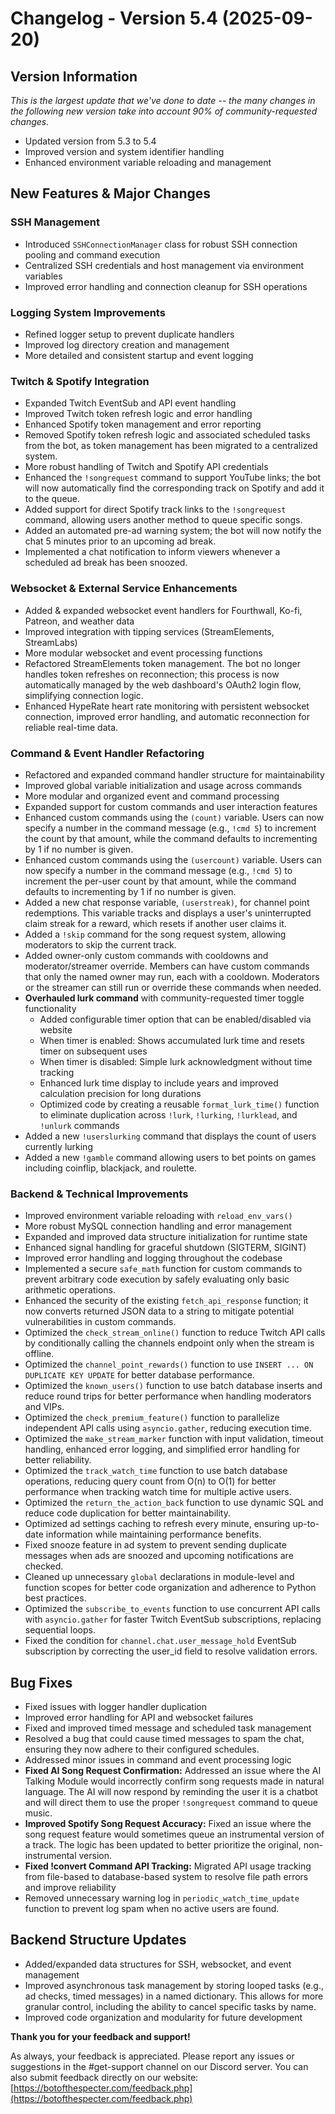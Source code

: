 # Changelog - Version 5.4 (2025-09-20)

## Version Information
*This is the largest update that we've done to date -- the many changes in the following new version take into account 90% of community-requested changes.*

* Updated version from 5.3 to 5.4
* Improved version and system identifier handling
* Enhanced environment variable reloading and management

## New Features & Major Changes

### SSH Management
* Introduced `SSHConnectionManager` class for robust SSH connection pooling and command execution
* Centralized SSH credentials and host management via environment variables
* Improved error handling and connection cleanup for SSH operations

### Logging System Improvements
* Refined logger setup to prevent duplicate handlers
* Improved log directory creation and management
* More detailed and consistent startup and event logging

### Twitch & Spotify Integration
* Expanded Twitch EventSub and API event handling
* Improved Twitch token refresh logic and error handling
* Enhanced Spotify token management and error reporting
* Removed Spotify token refresh logic and associated scheduled tasks from the bot, as token management has been migrated to a centralized system.
* More robust handling of Twitch and Spotify API credentials
* Enhanced the `!songrequest` command to support YouTube links; the bot will now automatically find the corresponding track on Spotify and add it to the queue.
* Added support for direct Spotify track links to the `!songrequest` command, allowing users another method to queue specific songs.
* Added an automated pre-ad warning system; the bot will now notify the chat 5 minutes prior to an upcoming ad break.
* Implemented a chat notification to inform viewers whenever a scheduled ad break has been snoozed.

### Websocket & External Service Enhancements
* Added & expanded websocket event handlers for Fourthwall, Ko-fi, Patreon, and weather data
* Improved integration with tipping services (StreamElements, StreamLabs)
* More modular websocket and event processing functions
* Refactored StreamElements token management. The bot no longer handles token refreshes on reconnection; this process is now automatically managed by the web dashboard's OAuth2 login flow, simplifying connection logic.
* Enhanced HypeRate heart rate monitoring with persistent websocket connection, improved error handling, and automatic reconnection for reliable real-time data.

### Command & Event Handler Refactoring
* Refactored and expanded command handler structure for maintainability
* Improved global variable initialization and usage across commands
* More modular and organized event and command processing
* Expanded support for custom commands and user interaction features
* Enhanced custom commands using the `(count)` variable. Users can now specify a number in the command message (e.g., `!cmd 5`) to increment the count by that amount, while the command defaults to incrementing by 1 if no number is given.
* Enhanced custom commands using the `(usercount)` variable. Users can now specify a number in the command message (e.g., `!cmd 5`) to increment the per-user count by that amount, while the command defaults to incrementing by 1 if no number is given.
* Added a new chat response variable, `(userstreak)`, for channel point redemptions. This variable tracks and displays a user's uninterrupted claim streak for a reward, which resets if another user claims it.
* Added a `!skip` command for the song request system, allowing moderators to skip the current track.
* Added owner-only custom commands with cooldowns and moderator/streamer override. Members can have custom commands that only the named owner may run, each with a cooldown. Moderators or the streamer can still run or override these commands when needed.
* **Overhauled lurk command** with community-requested timer toggle functionality
    * Added configurable timer option that can be enabled/disabled via website
    * When timer is enabled: Shows accumulated lurk time and resets timer on subsequent uses
    * When timer is disabled: Simple lurk acknowledgment without time tracking
    * Enhanced lurk time display to include years and improved calculation precision for long durations
    * Optimized code by creating a reusable `format_lurk_time()` function to eliminate duplication across `!lurk`, `!lurking`, `!lurklead`, and `!unlurk` commands
* Added a new `!userslurking` command that displays the count of users currently lurking
* Added a new `!gamble` command allowing users to bet points on games including coinflip, blackjack, and roulette.

### Backend & Technical Improvements
* Improved environment variable reloading with `reload_env_vars()`
* More robust MySQL connection handling and error management
* Expanded and improved data structure initialization for runtime state
* Enhanced signal handling for graceful shutdown (SIGTERM, SIGINT)
* Improved error handling and logging throughout the codebase
* Implemented a secure `safe_math` function for custom commands to prevent arbitrary code execution by safely evaluating only basic arithmetic operations.
* Enhanced the security of the existing `fetch_api_response` function; it now converts returned JSON data to a string to mitigate potential vulnerabilities in custom commands.
* Optimized the `check_stream_online()` function to reduce Twitch API calls by conditionally calling the channels endpoint only when the stream is offline.
* Optimized the `channel_point_rewards()` function to use `INSERT ... ON DUPLICATE KEY UPDATE` for better database performance.
* Optimized the `known_users()` function to use batch database inserts and reduce round trips for better performance when handling moderators and VIPs.
* Optimized the `check_premium_feature()` function to parallelize independent API calls using `asyncio.gather`, reducing execution time.
* Optimized the `make_stream_marker` function with input validation, timeout handling, enhanced error logging, and simplified error handling for better reliability.
* Optimized the `track_watch_time` function to use batch database operations, reducing query count from O(n) to O(1) for better performance when tracking watch time for multiple active users.
* Optimized the `return_the_action_back` function to use dynamic SQL and reduce code duplication for better maintainability.
* Optimized ad settings caching to refresh every minute, ensuring up-to-date information while maintaining performance benefits.
* Fixed snooze feature in ad system to prevent sending duplicate messages when ads are snoozed and upcoming notifications are checked.
* Cleaned up unnecessary `global` declarations in module-level and function scopes for better code organization and adherence to Python best practices.
* Optimized the `subscribe_to_events` function to use concurrent API calls with `asyncio.gather` for faster Twitch EventSub subscriptions, replacing sequential loops.
* Fixed the condition for `channel.chat.user_message_hold` EventSub subscription by correcting the user_id field to resolve validation errors.

## Bug Fixes
* Fixed issues with logger handler duplication
* Improved error handling for API and websocket failures
* Fixed and improved timed message and scheduled task management
* Resolved a bug that could cause timed messages to spam the chat, ensuring they now adhere to their configured schedules.
* Addressed minor issues in command and event processing logic
* **Fixed AI Song Request Confirmation:** Addressed an issue where the AI Talking Module would incorrectly confirm song requests made in natural language. The AI will now respond by reminding the user it is a chatbot and will direct them to use the proper `!songrequest` command to queue music.
* **Improved Spotify Song Request Accuracy:** Fixed an issue where the song request feature would sometimes queue an instrumental version of a track. The logic has been updated to better prioritize the original, non-instrumental version.
* **Fixed !convert Command API Tracking:** Migrated API usage tracking from file-based to database-based system to resolve file path errors and improve reliability
* Removed unnecessary warning log in `periodic_watch_time_update` function to prevent log spam when no active users are found.

## Backend Structure Updates
* Added/expanded data structures for SSH, websocket, and event management
* Improved asynchronous task management by storing looped tasks (e.g., ad checks, timed messages) in a named dictionary. This allows for more granular control, including the ability to cancel specific tasks by name.
* Improved code organization and modularity for future development

**Thank you for your feedback and support!**

As always, your feedback is appreciated. Please report any issues or suggestions in the #get-support channel on our Discord server. You can also submit feedback directly on our website: [https://botofthespecter.com/feedback.php](https://botofthespecter.com/feedback.php)